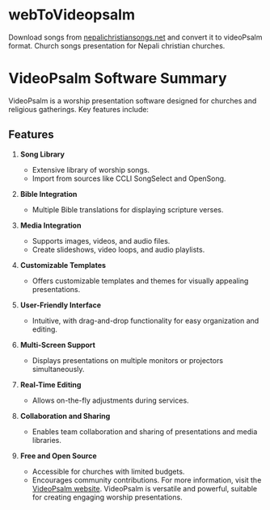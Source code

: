 # webToVideopsalm
Download songs from [nepalichristiansongs.net](https://www.nepalichristiansongs.net/songs/index.html) and convert it to videoPsalm format. Church songs presentation for Nepali christian churches.


# VideoPsalm Software Summary

VideoPsalm is a worship presentation software designed for churches and religious gatherings. Key features include:

## Features

1. **Song Library**
   - Extensive library of worship songs.
   - Import from sources like CCLI SongSelect and OpenSong.

2. **Bible Integration**
   - Multiple Bible translations for displaying scripture verses.

3. **Media Integration**
   - Supports images, videos, and audio files.
   - Create slideshows, video loops, and audio playlists.

4. **Customizable Templates**
   - Offers customizable templates and themes for visually appealing presentations.

5. **User-Friendly Interface**
   - Intuitive, with drag-and-drop functionality for easy organization and editing.

6. **Multi-Screen Support**
   - Displays presentations on multiple monitors or projectors simultaneously.

7. **Real-Time Editing**
   - Allows on-the-fly adjustments during services.

8. **Collaboration and Sharing**
   - Enables team collaboration and sharing of presentations and media libraries.

9. **Free and Open Source**
   - Accessible for churches with limited budgets.
   - Encourages community contributions.
For more information, visit the [VideoPsalm website](https://www.videopsalm.com/).
VideoPsalm is versatile and powerful, suitable for creating engaging worship presentations.
